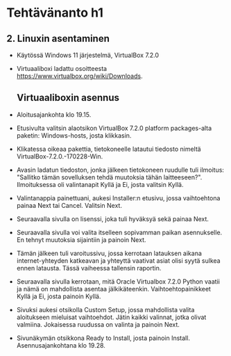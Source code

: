 # Tehtävänanto h1

## 2. Linuxin asentaminen
- Käytössä Windows 11 järjestelmä, VirtualBox 7.2.0
- Virtuaaliboxi ladattu osoitteesta https://www.virtualbox.org/wiki/Downloads.

  ## Virtuaaliboxin asennus
- Aloitusajankohta klo 19.15.
- Etusivulta valitsin alaotsikon VirtualBox 7.2.0 platform packages-alta paketin: Windows-hosts, josta klikkasin.
- Klikatessa oikeaa pakettia, tietokoneelle latautui tiedosto nimeltä VirtualBox-7.2.0.-170228-Win.
- Avasin ladatun tiedoston, jonka jälkeen tietokoneen ruudulle tuli ilmoitus: "Sallitko tämän sovelluksen tehdä muutoksia tähän laitteeseen?". Ilmoituksessa oli valintanapit Kyllä ja Ei, josta valitsin Kyllä.
- Valintanappia painettuani, aukesi Installer:n etusivu, jossa vaihtoehtona painaa Next tai Cancel. Valitsin Next. 
- Seuraavalla sivulla on lisenssi, joka tuli hyväksyä sekä painaa Next.
- Seuraavalla sivulla voi valita itselleen sopivamman paikan asennukselle. En tehnyt muutoksia sijaintiin ja painoin Next.
- Tämän jälkeen tuli varoitussivu, jossa kerrotaan latauksen aikana internet-yhteyden katkeavan ja yhteyttä vaativat asiat olisi syytä sulkea ennen latausta. Tässä vaiheessa tallensin raportin. 
- Seuraavalla sivulla kerrotaan, mitä Oracle Virtualbox 7.2.0 Python vaatii ja nämä on mahdollista asentaa jälkikäteenkin. Vaihtoehtopainikkeet Kyllä ja Ei, josta painoin Kyllä.
- Sivuksi aukesi otsikolla Custom Setup, jossa mahdollista valita aloitukseen mieluisat vaihtoehdot. Jätin kaikki valinnat, jotka olivat valmiina. Jokaisessa ruudussa on valinta ja painoin Next.
- Sivunäkymän otsikkona Ready to Install, josta painoin Install. Asennusajankohtana klo 19.28. 
